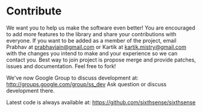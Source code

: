 # Contribute #

We want you to help us make the software even better! You are encouraged to add more features to the library and share your contributions with everyone. If you want to be added as a member of the project, email Prabhav at prabhavjain@gmail.com or Kartik at kartik.mistry@gmail.com with the changes you intend to make and your experience so we can contact you. Best way to join project is propose merge and provide patches, issues and documentation. Feel free to fork!

We've now Google Group to discuss development at: http://groups.google.com/group/ss_dev Ask question or discuss development there.

Latest code is always available at: https://github.com/sixthsense/sixthsense